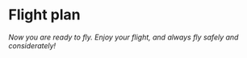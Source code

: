 # Flight plan




_Now you are ready to fly. Enjoy your flight, and always fly safely and considerately!_

